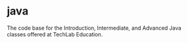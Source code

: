 java
====

The code base for the Introduction, Intermediate, and Advanced Java classes offered at TechLab Education.